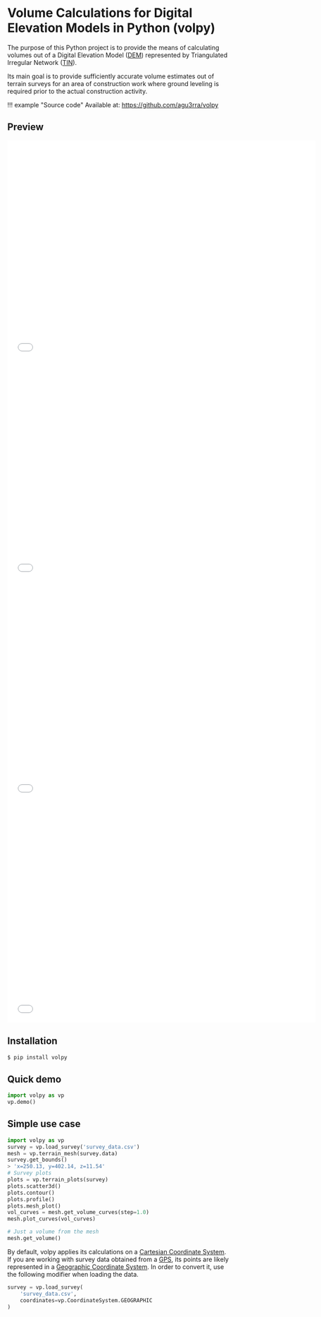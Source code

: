 # Volume Calculations for Digital Elevation Models in Python (**volpy**)

The purpose of this Python project is to provide the means of calculating volumes out of a Digital Elevation Model ([DEM](https://en.wikipedia.org/wiki/Digital_elevation_model)) represented by Triangulated Irregular Network ([TIN](https://en.wikipedia.org/wiki/Triangulated_irregular_network)).

Its main goal is to provide sufficiently accurate volume estimates out of terrain surveys for an area of construction work where ground leveling is required prior to the actual construction activity.

!!! example "Source code"
    Available at: https://github.com/agu3rra/volpy

## Preview

<iframe width=700, height=500 frameBorder=0 src="img/Contour.html"></iframe>

<iframe width=700, height=500 frameBorder=0 src="img/3d_view.html"></iframe>

<iframe width=700, height=500 frameBorder=0 src="img/profile.html"></iframe>

<iframe width=700, height=500 frameBorder=0 src="img/volume_curves.html"></iframe>

## Installation
```bash
$ pip install volpy
```

## Quick demo

```Python
import volpy as vp
vp.demo()
```

## Simple use case

```Python
import volpy as vp
survey = vp.load_survey('survey_data.csv')
mesh = vp.terrain_mesh(survey.data)
survey.get_bounds()
> 'x=250.13, y=402.14, z=11.54'
# Survey plots
plots = vp.terrain_plots(survey)
plots.scatter3d()
plots.contour()
plots.profile()
plots.mesh_plot()
vol_curves = mesh.get_volume_curves(step=1.0)
mesh.plot_curves(vol_curves)

# Just a volume from the mesh
mesh.get_volume()
```

By default, volpy applies its calculations on a [Cartesian Coordinate System](https://en.wikipedia.org/wiki/Cartesian_coordinate_system). If you are working with survey data obtained from a [GPS](https://en.wikipedia.org/wiki/Global_Positioning_System), its points are likely represented in a [Geographic Coordinate System](https://en.wikipedia.org/wiki/Geographic_coordinate_system). In order to convert it, use the following modifier when loading the data.

```Python
survey = vp.load_survey(
    'survey_data.csv',
    coordinates=vp.CoordinateSystem.GEOGRAPHIC
)
```
